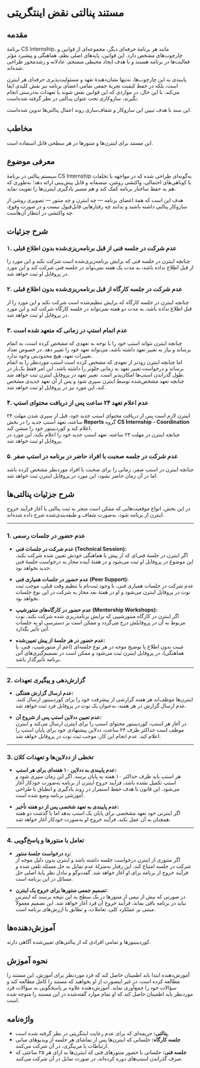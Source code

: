 # مستند پنالتی نقض اینتگریتی



## مقدمه

برنامهٔ CS Internship، مانند هر برنامهٔ حرفه‌ای دیگر، مجموعه‌ای از قوانین و چارچوب‌های مشخص دارد. این قوانین، پایه‌های اصلی نظم، هماهنگی و پیشبرد مؤثر فعالیت‌ها در برنامه هستند و با هدف ایجاد محیطی منسجم، عادلانه و رشد‌محور طراحی شده‌اند.

پایبندی به این چارچوب‌ها، نه‌تنها نشان‌دهندهٔ تعهد و مسئولیت‌پذیری حرفه‌ای هر اینترن است، بلکه در حفظ کیفیت تجربهٔ جمعی تمامی اعضای برنامه نیز نقش کلیدی ایفا می‌کند. با این حال، در مواردی که این قوانین نقض شوند یا تعهدات به‌درستی انجام نگیرند، سازوکاری تحت عنوان پنـالتی در نظر گرفته شده‌است.

این سند با هدف تبیین این سازوکار و شفاف‌سازی روند اعمال پنالتی‌ها تدوین شده‌است.



## مخاطب

این مستند برای اینترن‌ها و منتورها در هر سطحی قابل استفاده است.



## معرفی موضوع

سیستم پنالتی در برنامهٔ CS Internship به‌گونه‌ای طراحی شده که در مواجهه با تخلفات یا کوتاهی‌های احتمالی، واکنشی روشن، منصفانه و قابل پیش‌بینی ارائه دهد؛ به‌طوری که هم به حفظ ساختار برنامه کمک کند و هم مسیر یادگیری اینترن‌ها را تقویت نماید.

هدف این است که همهٔ اعضای برنامه — چه اینترن و چه منتور — تصویری روشن از سازوکار پنالتی داشته باشند و بدانند چه رفتارهایی قابل‌قبول نیست و در صورت وقوع، چه واکنشی در انتظار آن‌هاست.


## شرح جزئیات

### ۱. عدم شرکت در جلسه فنی از قبل برنامه‌ریزی‌شده بدون اطلاع قبلی

چنانچه اینترن در جلسه فنی که برایش برنامه‌ریزی‌شده است شرکت نکند و این مورد را از قبل اطلاع نداده باشد، به مدت یک هفته نمی‌تواند در جلسه فنی شرکت کند و این مورد در پروفایل او ثبت خواهد شد.



### ۲. عدم شرکت در جلسه کارگاه از قبل برنامه‌ریزی‌شده بدون اطلاع قبلی

چنانچه اینترن در جلسه کارگاه که برایش تنظیم‌شده است شرکت نکند و این مورد را از قبل اطلاع نداده باشد، به مدت دو هفته نمی‌تواند در جلسه کارگاه شرکت کند و این مورد در پروفایل او ثبت خواهد شد.



### ۳. عدم اتمام استپ در زمانی که متعهد شده است

چنانچه اینترن نتواند استپ خود را با توجه به تعهدی که مشخص کرده است، به اتمام برساند و نیاز به تغییر تعهد داشته باشد، می‌تواند تعهد خود را تغییر دهد. در خصوص تعداد تغییرات تعهد، هیچ محدودیتی وجود ندارد.  
اما چنانچه اینترن زودتر از تعهدی که مشخص کرده است استپ موردنظر را به اتمام برساند و درخواست تغییر تعهد به زمانی جلوتر را داشته باشد، این امر فقط یک‌بار در طول گذراندن استپ‌ها امکان‌پذیر است. تغییر تعهد در پروفایل اینترن ثبت خواهد شد.  
چنانچه تعهد مشخص‌شده توسط اینترن سپری شود و پس از آن تعهد جدیدی مشخص کند، این مورد نیز در پروفایل او ثبت خواهد شد.



### ۴. عدم اعلام تعهد ۲۴ ساعت پس از دریافت محتوای استپ

اینترن لازم است پس از دریافت محتوای استپ جدید خود، قبل از سپری شدن مهلت ۲۴ ساعته، تعهد استپ جدید را در بخش **Reports** گروه **CS Internship - Coordination** اعلام کند و کوردینیتور خود را منشن کند.  
چنانچه اینترن در مهلت ۲۴ ساعته، تعهد استپ جدید خود را اعلام نکند، این مورد در پروفایل او ثبت خواهد شد.



### ۵. عدم شرکت در جلسه صحبت با افراد حاضر در برنامه در استپ صفر

چنانچه اینترن در استپ صفر، زمانی را برای صحبت با افراد موردنظر مشخص کرده باشد اما در آن زمان حاضر نشود، این مورد در پروفایل اینترن ثبت خواهد شد.
## شرح جزئیات پنالتی‌ها

در این بخش، انواع موقعیت‌هایی که ممکن است منجر به ثبت پنالتی یا آغاز فرآیند خروج اینترن از برنامه شود، به‌صورت شفاف و طبقه‌بندی‌شده شرح داده شده‌اند.

---

### 1. عدم حضور در جلسات رسمی

- **عدم شرکت در جلسات فنی (Technical Session):**  
  اگر اینترن در جلسهٔ فنی‌ای که از پیش با هماهنگی خودش تعیین شده شرکت نکند، این موضوع در پروفایل او ثبت می‌شود و در هفتهٔ آینده مجاز به درخواست جلسهٔ فنی جدید نخواهد بود.

- **عدم حضور در جلسات همیاری فنی (Peer Support):**  
  عدم شرکت در جلسات همیاری فنی، با وجود ثبت‌نام یا تنظیم وقت قبلی، موجب ثبت نوت در پروفایل اینترن می‌شود و او در هفتهٔ بعد مجاز به شرکت در این نوع جلسات نخواهد بود.

- **عدم حضور در کارگاه‌های منتورشیپ (Mentorship Workshops):**  
  اگر اینترن در کارگاه منتورشیپی که برایش برنامه‌ریزی شده شرکت نکند، نوت مربوط به آن در پروفایلش درج می‌گردد و ممکن است بر دسترسی او به جلسات آتی تأثیر بگذارد.

- **عدم حضور در هر جلسهٔ از پیش تعیین‌شده:**  
  غیبت بدون اطلاع یا توضیح موجه در هر نوع جلسه‌ای (اعم از منتورشیپ، فنی، یا هماهنگی)، در پروفایل اینترن ثبت می‌شود و ممکن است در تصمیم‌گیری‌های آتی برنامه تأثیرگذار باشد.

---

### 2. گزارش‌دهی و پیگیری تعهدات

- **عدم ارسال گزارش هفتگی:**  
  اینترن‌ها موظف‌اند هر هفته گزارشی از پیشرفت خود را برای کوردینیتور ارسال کنند. عدم ارسال گزارش در هر هفته، به‌عنوان یک نوت در پروفایل فرد ثبت خواهد شد.

- **عدم تعیین ددلاین استپ پس از شروع آن:**  
  در آغاز هر استپ، کوردینیتور محتوای استپ را برای اینترن ارسال می‌کند و اینترن موظف است حداکثر ظرف ۲۴ ساعت، ددلاین پیشنهادی خود برای پایان استپ را اعلام کند. عدم انجام این کار، موجب ثبت نوت در پروفایل خواهد شد.

---

### 3. تخطی از ددلاین‌ها و تعهدات کلان

- **عدم پایبندی به ددلاین ۱۰ هفته‌ای برای هر استپ:**  
  هر استپ باید ظرف حداکثر ۱۰ هفته به پایان برسد. اگر این زمان سپری شود و استپ تکمیل نشده باشد، فرآیند خروج اینترن از برنامه به‌صورت خودکار آغاز می‌شود. این قانون با هدف حفظ استمرار در روند یادگیری و انطباق با طراحی آموزشی برنامه وضع شده است.

- **عدم پایبندی به تعهد شخصی پس از دو هفته تأخیر:**  
  اگر اینترنی خود تعهد مشخصی برای پایان یک استپ بدهد اما با گذشت دو هفته همچنان به آن عمل نکند، فرآیند خروج او به‌صورت خودکار آغاز خواهد شد.

---

### 4. تعامل با منتورها و پاسخ‌گویی

- **رد درخواست جلسهٔ منتور:**  
  اگر منتوری از اینترن درخواست جلسه داشته باشد و اینترن بدون دلیل موجه از شرکت در جلسه امتناع کند، این رفتار به‌منزلهٔ عدم تمایل به حل مسئله تلقی شده و فرآیند خروج از برنامه برای او آغاز خواهد شد. گفت‌وگو و تبادل نظر پایهٔ اصلی حل مسائل در این برنامه است.

- **تصمیم جمعی منتورها برای خروج یک اینترن:**  
  در صورتی که بیش از نیمی از منتورها در یک سطح به این نتیجه برسند که اینترنی نباید در برنامه باقی بماند، فرآیند خروج آن فرد آغاز خواهد شد. این تصمیم معمولاً مبتنی بر عملکرد کلی، تعاملات، و تطابق با ارزش‌های برنامه است.



## آموزش‌دهنده‌ها

کوردینیتورها و تمامی افرادی که از پنالتی‌های تعیین‌شده آگاهی دارند.



## نحوه آموزش

آموزش‌دهنده ابتدا باید اطمینان حاصل کند که فرد موردنظر برای آموزش، این مستند را مطالعه کرده است. در غیر اینصورت از او بخواهید که مستند را کامل مطالعه کند و سؤالات خود را جمع‌آوری نماید. آموزش‌دهنده علاوه بر پاسخگویی به سؤالات فرد موردنظر باید اطمینان حاصل کند که او تمام موارد گفته‌شده در این مستند را متوجه شده است.




## واژه‌نامه

- **پنالتی:** جریمه‌ای که برای عدم رعایت اینتگریتی در نظر گرفته شده است.  
- **جلسه کارگاه:** جلساتی که اینترن‌ها پس از تماشای هر جلسه از ویدیوهای مبانی ارتباطات یا مربیگری، در آن شرکت می‌کنند.  
- **جلسه فنی:** جلساتی با حضور منتورهای فنی که اینترن‌ها به ازای هر ۲۵ ساعتی که صرف گذراندن استپ‌های دوره کرده‌اند، در صورت تمایل در آن شرکت می‌کنند.
